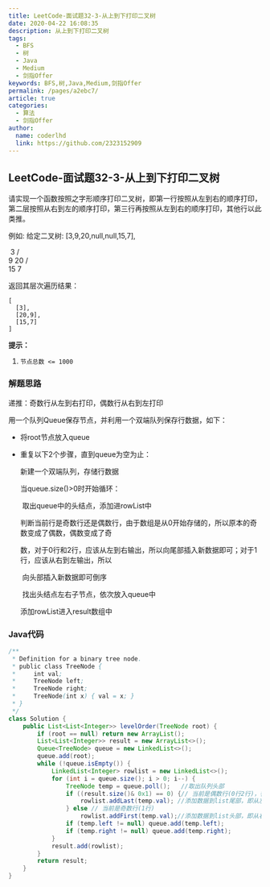 ```yaml
---
title: LeetCode-面试题32-3-从上到下打印二叉树
date: 2020-04-22 16:08:35
description: 从上到下打印二叉树
tags: 
  - BFS
  - 树
  - Java
  - Medium
  - 剑指Offer
keywords: BFS,树,Java,Medium,剑指Offer
permalink: /pages/a2ebc7/
article: true
categories: 
  - 算法
  - 剑指Offer
author: 
  name: coderlhd
  link: https://github.com/2323152909
---
```


## LeetCode-面试题32-3-从上到下打印二叉树 

请实现一个函数按照之字形顺序打印二叉树，即第一行按照从左到右的顺序打印，第二层按照从右到左的顺序打印，第三行再按照从左到右的顺序打印，其他行以此类推。

例如:
给定二叉树: [3,9,20,null,null,15,7],

​    3
   / \
  9  20
    /  \
   15   7

返回其层次遍历结果：

```
[
  [3],
  [20,9],
  [15,7]
]
```

 <!--more-->

**提示：**

1. `节点总数 <= 1000`

### 解题思路

递推：奇数行从左到右打印，偶数行从右到左打印

用一个队列Queue保存节点，并利用一个双端队列保存行数据，如下：

- 将root节点放入queue

- 重复以下2个步骤，直到queue为空为止：

  新建一个双端队列，存储行数据

  当queue.size()>0时开始循环：

  ​	取出queue中的头结点，添加进rowList中

  ​	判断当前行是奇数行还是偶数行，由于数组是从0开始存储的，所以原本的奇数变成了偶数，偶数变成了奇		        

  ​	数，对于0行和2行，应该从左到右输出，所以向尾部插入新数据即可；对于1行，应该从右到左输出，所以

  ​	向头部插入新数据即可倒序

  ​	找出头结点左右子节点，依次放入queue中

  添加rowList进入result数组中

### Java代码

```java
/**
 * Definition for a binary tree node.
 * public class TreeNode {
 *     int val;
 *     TreeNode left;
 *     TreeNode right;
 *     TreeNode(int x) { val = x; }
 * }
 */
class Solution {
    public List<List<Integer>> levelOrder(TreeNode root) {
        if (root == null) return new ArrayList();
        List<List<Integer>> result = new ArrayList<>();
        Queue<TreeNode> queue = new LinkedList<>();
        queue.add(root);
        while (!queue.isEmpty()) {
            LinkedList<Integer> rowlist = new LinkedList<>();
            for (int i = queue.size(); i > 0; i--) {
                TreeNode temp = queue.poll();	//取出队列头部
                if ((result.size()& 0x1) == 0) {// 当前是偶数行(0行2行)，行从0开始
                    rowlist.addLast(temp.val); //添加数据到list尾部，即从左至右顺序
                } else // 当前是奇数行(1行)
                    rowlist.addFirst(temp.val);//添加数据到list头部，即从右至左顺序
                if (temp.left != null) queue.add(temp.left);
                if (temp.right != null) queue.add(temp.right);
            }
            result.add(rowlist);
        }
        return result;
    }
}
```

